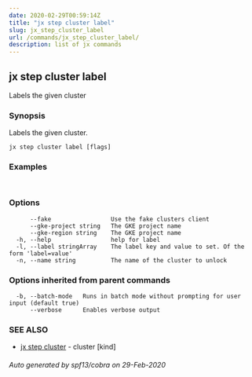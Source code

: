 ```yaml
---
date: 2020-02-29T00:59:14Z
title: "jx step cluster label"
slug: jx_step_cluster_label
url: /commands/jx_step_cluster_label/
description: list of jx commands
---
```

## jx step cluster label

Labels the given cluster

### Synopsis

Labels the given cluster.

```
jx step cluster label [flags]
```

### Examples

```
  
```

### Options

```
      --fake                 Use the fake clusters client
      --gke-project string   The GKE project name
      --gke-region string    The GKE project name
  -h, --help                 help for label
  -l, --label stringArray    The label key and value to set. Of the form 'label=value'
  -n, --name string          The name of the cluster to unlock
```

### Options inherited from parent commands

```
  -b, --batch-mode   Runs in batch mode without prompting for user input (default true)
      --verbose      Enables verbose output
```

### SEE ALSO

* [jx step cluster](/commands/jx_step_cluster/)	 - cluster [kind]

###### Auto generated by spf13/cobra on 29-Feb-2020
